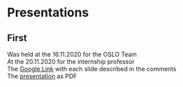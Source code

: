 # Presentations
## First
Was held at the 16.11.2020 for the OSLO Team  
At the 20.11.2020 for the internship professor  
The [Google Link](https://docs.google.com/presentation/d/1oMXqJ7XJNUQXFlrzqrhUreZpiQAm2bqLmw4nqDtO5TA/edit?usp=sharing) with each slide described in the comments  
The [presentation](https://github.com/AnnemarieWittig/internship-diary/blob/main/Presentations/internship%201.pdf) as PDF
